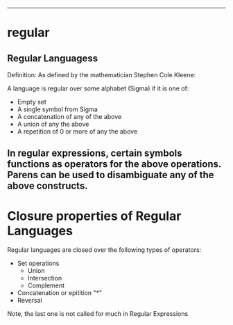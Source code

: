 

---


# regular


## Regular Languagess

Definition:
As defined by the mathematician  Stephen Cole Kleene:

A language is regular over some alphabet (Sigma) if it is one of:

- Empty set
- A single symbol from Sigma
- A concatenation of any of the above
- A union of any the above
- A repetition  of 0 or more of any the above


In regular expressions, certain symbols functions as operators for the above operations.
 Parens can be used to disambiguate any of the above constructs.
-  



# Closure properties of Regular Languages

Regular languages are closed over the following types of operators:

- Set operations
  * Union
  * Intersection
  *  Complement
- Concatenation or epitition  "*"
- Reversal

Note, the last one is not called for much in Regular Expressions

